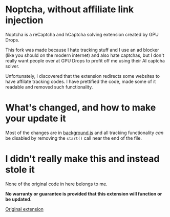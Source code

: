 # Noptcha, without affiliate link injection

Noptcha is a reCaptcha and hCaptcha solving extension created by GPU Drops.

This fork was made because I hate tracking stuff and I use an ad blocker (like you should on the modern internet) and also hate captchas, but I don't really want people over at GPU Drops to profit off me using their AI captcha solver.

Unfortunately, I discovered that the extension redirects some websites to have affilate tracking codes. I have prettified the code, made some of it readable and removed such functionality.

# What's changed, and how to make your update it

Most of the changes are in [background.js](background.js) and all tracking functionality _can_ be disabled by removing the `start()` call near the end of the file.

# I didn't really make this and instead stole it

None of the original code in here belongs to me.

**No warranty or guarantee is provided that this extension will function or be updated.**

[Original extension](https://chrome.google.com/webstore/detail/noptcha-recaptcha-hcaptch/dknlfmjaanfblgfdfebhijalfmhmjjjo)